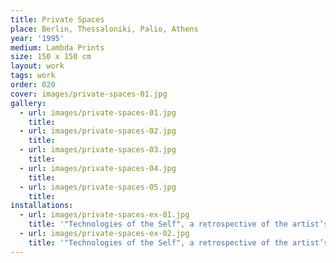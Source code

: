 ```yaml
---
title: Private Spaces
place: Berlin, Thessaloniki, Palio, Athens
year: '1995'
medium: Lambda Prints
size: 150 x 150 cm
layout: work
tags: work
order: 020
cover: images/private-spaces-01.jpg
gallery:
  - url: images/private-spaces-01.jpg
    title:
  - url: images/private-spaces-02.jpg
    title:
  - url: images/private-spaces-03.jpg
    title:
  - url: images/private-spaces-04.jpg
    title:
  - url: images/private-spaces-05.jpg
    title:
installations:
  - url: images/private-spaces-ex-01.jpg
    title: '"Technologies of the Self", a retrospective of the artist’s most important photographic series from 1995–2015, curated by Barbara Piwowarska, Galeria Studio, Warsaw, 2015'
  - url: images/private-spaces-ex-02.jpg
    title: '"Technologies of the Self", a retrospective of the artist’s most important photographic series from 1995–2015, curated by Barbara Piwowarska, Galeria Studio, Warsaw, 2015'
---
```

